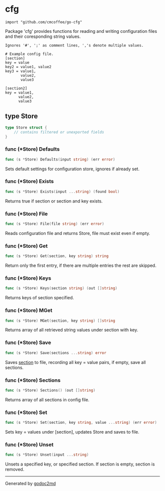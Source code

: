 
# cfg
    import "github.com/cmcoffee/go-cfg"

Package 'cfg' provides functions for reading and writing configuration files and their coresponding string values.


	Ignores '#', ';' as comment lines, ','s denote multiple values.
	
	# Example config file.
	[section]
	key = value
	key2 = value1, value2
	key3 = value1,
	       value2,
	       value3
	
	[section2]
	key = value1,
	      value2,
	      value3







## type Store
``` go
type Store struct {
    // contains filtered or unexported fields
}
```










### func (\*Store) Defaults
``` go
func (s *Store) Defaults(input string) (err error)
```
Sets default settings for configuration store, ignores if already set.



### func (\*Store) Exists
``` go
func (s *Store) Exists(input ...string) (found bool)
```
Returns true if section or section and key exists.



### func (\*Store) File
``` go
func (s *Store) File(file string) (err error)
```
Reads configuration file and returns Store, file must exist even if empty.



### func (\*Store) Get
``` go
func (s *Store) Get(section, key string) string
```
Return only the first entry, if there are multiple entries the rest are skipped.



### func (\*Store) Keys
``` go
func (s *Store) Keys(section string) (out []string)
```
Returns keys of section specified.



### func (\*Store) MGet
``` go
func (s *Store) MGet(section, key string) []string
```
Returns array of all retrieved string values under section with key.



### func (\*Store) Save
``` go
func (s *Store) Save(sections ...string) error
```
Saves [section](s) to file, recording all key = value pairs, if empty, save all sections.



### func (\*Store) Sections
``` go
func (s *Store) Sections() (out []string)
```
Returns array of all sections in config file.



### func (\*Store) Set
``` go
func (s *Store) Set(section, key string, value ...string) (err error)
```
Sets key = values under [section], updates Store and saves to file.



### func (\*Store) Unset
``` go
func (s *Store) Unset(input ...string)
```
Unsets a specified key, or specified section.
If section is empty, section is removed.









- - -
Generated by [godoc2md](http://godoc.org/github.com/davecheney/godoc2md)